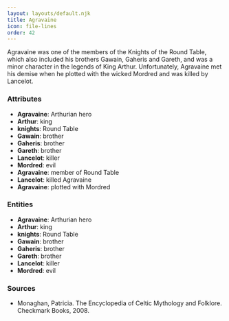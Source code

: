 ```yaml
---
layout: layouts/default.njk
title: Agravaine
icon: file-lines
order: 42
---
```

Agravaine was one of the members of the Knights of the Round Table, which also included his brothers Gawain, Gaheris and Gareth, and was a minor character in the legends of King Arthur. Unfortunately, Agravaine met his demise when he plotted with the wicked Mordred and was killed by Lancelot.

### Attributes

- **Agravaine**: Arthurian hero
- **Arthur**: king
- **knights**: Round Table
- **Gawain**: brother
- **Gaheris**: brother
- **Gareth**: brother
- **Lancelot**: killer
- **Mordred**: evil
- **Agravaine**: member of Round Table
- **Lancelot**: killed Agravaine
- **Agravaine**: plotted with Mordred

### Entities

- **Agravaine**: Arthurian hero
- **Arthur**: king
- **knights**: Round Table
- **Gawain**: brother
- **Gaheris**: brother
- **Gareth**: brother
- **Lancelot**: killer
- **Mordred**: evil

### Sources

- Monaghan, Patricia. The Encyclopedia of Celtic Mythology and Folklore. Checkmark Books, 2008.

